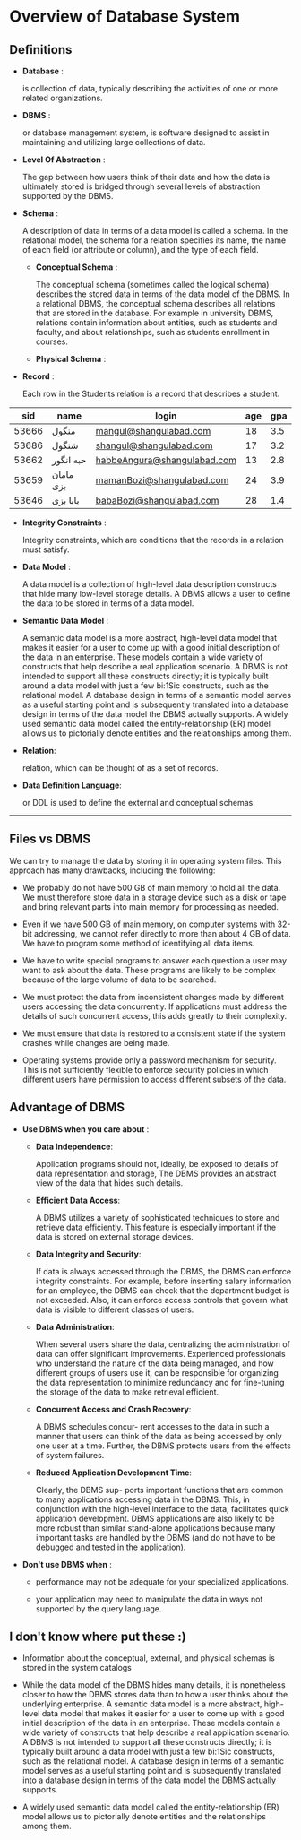 # Overview of Database System

## Definitions

* **Database** : 

    is collection of data, typically describing the activities of one or more related organizations.

* **DBMS** : 

    or database management system, is software designed to assist in maintaining and utilizing large collections of data.
    
* **Level Of Abstraction** : 

    The gap between how users think of their data and how the data is ultimately stored is bridged through several 
    levels of abstraction supported by the DBMS.
    
    
* **Schema** : 

    A description of data in terms of a data model is called a schema. In the relational model, the schema for a 
    relation specifies its name, the name of each field (or attribute or column), and the type of each field.
    
    * **Conceptual Schema** :
    
        The conceptual schema (sometimes called the logical schema) describes the stored data in terms of the data model 
        of the DBMS. In a relational DBMS, the conceptual schema describes all relations that are stored in the database.
        For example in university DBMS, relations contain information about entities, such as students and faculty, and 
        about relationships, such as students enrollment in courses.
    
    * **Physical Schema** :
    

* **Record** : 

    Each row in the Students relation is a record that describes a student.

|**sid** | **name** | **login** | **age** | **gpa** |
|---------|---------|---------|---------|---------|
| 53666 | منگول | mangul@shangulabad.com | 18 | 3.5 |
| 53686 | شنگول | shangul@shangulabad.com | 17 | 3.2 |
| 53662 | حبه انگور‍ | habbeAngura@shangulabad.com | 13 | 2.8 |
| 53659 | مامان بزی | mamanBozi@shangulabad.com | 24 | 3.9 |
| 53646 | بابا بزی | babaBozi@shangulabad.com | 28 | 1.4 |


* **Integrity Constraints** : 

    Integrity constraints, which are conditions that the records in a relation must satisfy.

* **Data Model** : 

    A data model is a collection of high-level data description constructs that hide many low-level storage details. 
    A DBMS allows a user to define the data to be stored in terms of a data model.
    
* **Semantic Data Model** :

    A semantic data model is a more abstract, high-level data model that makes it easier for a user to come up with a 
    good initial description of the data in an enterprise. These models contain a wide variety of constructs that help 
    describe a real application scenario. A DBMS is not intended to support all these constructs directly; it is 
    typically built around a data model with just a few bi:1Sic constructs, such as the relational model. A database 
    design in terms of a semantic model serves as a useful starting point and is subsequently translated into a database 
    design in terms of the data model the DBMS actually supports.
    A widely used semantic data model called the entity-relationship (ER) model allows us to pictorially denote entities 
    and the relationships among them.
    
* **Relation**:

    relation, which can be thought of as a set of records.

* **Data Definition Language**:

    or DDL is used to define the external and conceptual schemas.
    
* **
    
## Files vs DBMS

We can try to manage the data by storing it in operating system files. This approach has many drawbacks, including the 
following:

* We probably do not have 500 GB of main memory to hold all the data. We must therefore store data in a storage device 
such as a disk or tape and bring relevant parts into main memory for processing as needed.

* Even if we have 500 GB of main memory, on computer systems with 32-bit addressing, we cannot refer directly to more 
than about 4 GB of data. We have to program some method of identifying all data items.

* We have to write special programs to answer each question a user may want to ask about the data. These programs are 
likely to be complex because of the large volume of data to be searched.

* We must protect the data from inconsistent changes made by different users accessing the data concurrently. If 
applications must address the details of such concurrent access, this adds greatly to their complexity.

* We must ensure that data is restored to a consistent state if the system crashes while changes are being made.

* Operating systems provide only a password mechanism for security. This is not sufficiently flexible to enforce security 
policies in which different users have permission to access different subsets of the data.

## Advantage of DBMS

* **Use DBMS when you care about** :
    * **Data Independence**: 
    
        Application programs should not, ideally, be exposed to details of data representation and storage, The DBMS 
        provides an abstract view of the data that hides such details.
        
    * **Efficient Data Access**:
    
        A DBMS utilizes a variety of sophisticated techniques to store and retrieve data efficiently. This feature is 
        especially important if the data is stored on external storage devices.

    * **Data Integrity and Security**:
    
        If data is always accessed through the DBMS, the DBMS can enforce integrity constraints. For example, before 
        inserting salary information for an employee, the DBMS can check that the department budget is not exceeded. 
        Also, it can enforce access controls that govern what data is visible to different classes of users.
        
    * **Data Administration**:
    
        When several users share the data, centralizing the administration of data can offer significant improvements. 
        Experienced professionals who understand the nature of the data being managed, and how different groups of users 
        use it, can be responsible for organizing the data representation to minimize redundancy and for fine-tuning the 
        storage of the data to make retrieval efficient.

    * **Concurrent Access and Crash Recovery**:
    
        A DBMS schedules concur- rent accesses to the data in such a manner that users can think of the data as being 
        accessed by only one user at a time. Further, the DBMS protects users from the effects of system failures.
    
    * **Reduced Application Development Time**:
    
        Clearly, the DBMS sup- ports important functions that are common to many applications accessing data in the DBMS. 
        This, in conjunction with the high-level interface to the data, facilitates quick application development. DBMS 
        applications are also likely to be more robust than similar stand-alone applications because many important tasks 
        are handled by the DBMS (and do not have to be debugged and tested in the application).
        
* **Don't use DBMS when** :

    * performance may not be adequate for your specialized applications.
    
    * your application may need to manipulate the data in ways not supported by the query language.




## I don't know where put these :)

* Information about the conceptual, external, and physical schemas is stored in the system catalogs

* While the data model of the DBMS hides many details, it is nonetheless closer to how the DBMS stores data than to how 
 a user thinks about the underlying enterprise. A semantic data model is a more abstract, high-level data model that 
 makes it easier for a user to come up with a good initial description of the data in an enterprise. These models contain
 a wide variety of constructs that help describe a real application scenario. A DBMS is not intended to support all these
 constructs directly; it is typically built around a data model with just a few bi:1Sic constructs, such as the 
 relational model. A database design in terms of a semantic model serves as a useful starting point and is subsequently
 translated into a database design in terms of the data model the DBMS actually supports.

* A widely used semantic data model called the entity-relationship (ER) model allows us to pictorially denote entities 
and the relationships among them.
